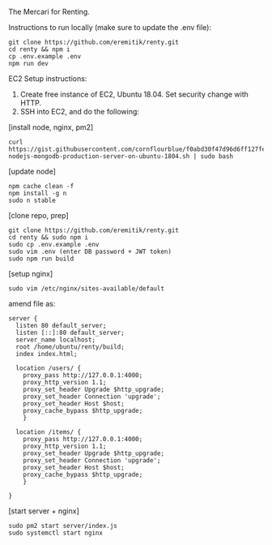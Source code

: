 The Mercari for Renting.

Instructions to run locally (make sure to update the .env file):

```
git clone https://github.com/eremitik/renty.git
cd renty && npm i
cp .env.example .env
npm run dev
```

EC2 Setup instructions:

1. Create free instance of EC2, Ubuntu 18.04. Set security change with HTTP.
2. SSH into EC2, and do the following:

[install node, nginx, pm2]

```
curl https://gist.githubusercontent.com/cornflourblue/f0abd30f47d96d6ff127fe8a9e5bbd9f/raw/e3047c9dc3ce8b796e7354c92d2c47ce61981d2f/setup-nodejs-mongodb-production-server-on-ubuntu-1804.sh | sudo bash
```

[update node]

```
npm cache clean -f
npm install -g n
sudo n stable
```

[clone repo, prep]

```
git clone https://github.com/eremitik/renty.git
cd renty && sudo npm i
sudo cp .env.example .env
sudo vim .env (enter DB password + JWT token)
sudo npm run build
```

[setup nginx]

```
sudo vim /etc/nginx/sites-available/default
```

amend file as:

```
server {
  listen 80 default_server;
  listen [::]:80 default_server;
  server_name localhost;
  root /home/ubuntu/renty/build;
  index index.html;

  location /users/ {
    proxy_pass http://127.0.0.1:4000;
    proxy_http_version 1.1;
    proxy_set_header Upgrade $http_upgrade;
    proxy_set_header Connection 'upgrade';
    proxy_set_header Host $host;
    proxy_cache_bypass $http_upgrade;
    }

  location /items/ {
    proxy_pass http://127.0.0.1:4000;
    proxy_http_version 1.1;
    proxy_set_header Upgrade $http_upgrade;
    proxy_set_header Connection 'upgrade';
    proxy_set_header Host $host;
    proxy_cache_bypass $http_upgrade;
    }

}

```

[start server + nginx]

```
sudo pm2 start server/index.js
sudo systemctl start nginx
```
